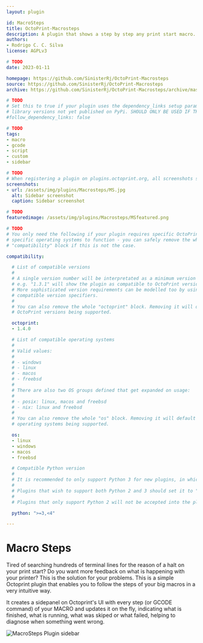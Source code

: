 ```yaml
---
layout: plugin

id: MacroSteps
title: OctoPrint-Macrosteps
description: A plugin that shows a step by step any print start macro.
authors:
- Rodrigo C. C. Silva
license: AGPLv3

# TODO
date: 2023-01-11

homepage: https://github.com/SinisterRj/OctoPrint-Macrosteps
source: https://github.com/SinisterRj/OctoPrint-Macrosteps
archive: https://github.com/SinisterRj/OctoPrint-Macrosteps/archive/master.zip

# TODO
# Set this to true if your plugin uses the dependency_links setup parameter to include
# library versions not yet published on PyPi. SHOULD ONLY BE USED IF THERE IS NO OTHER OPTION!
#follow_dependency_links: false

# TODO
tags:
- macro
- gcode
- script
- custom
- sidebar

# TODO
# When registering a plugin on plugins.octoprint.org, all screenshots should be uploaded not linked from external sites.
screenshots:
- url: /assets/img/plugins/Macrosteps/MS.jpg
  alt: Sidebar screenshot
  caption: Sidebar screenshot

# TODO
featuredimage: /assets/img/plugins/Macrosteps/MSfeatured.png

# TODO
# You only need the following if your plugin requires specific OctoPrint versions or
# specific operating systems to function - you can safely remove the whole
# "compatibility" block if this is not the case.

compatibility:

  # List of compatible versions
  #
  # A single version number will be interpretated as a minimum version requirement,
  # e.g. "1.3.1" will show the plugin as compatible to OctoPrint versions 1.3.1 and up.
  # More sophisticated version requirements can be modelled too by using PEP440
  # compatible version specifiers.
  #
  # You can also remove the whole "octoprint" block. Removing it will default to all
  # OctoPrint versions being supported.

  octoprint:
  - 1.4.0

  # List of compatible operating systems
  #
  # Valid values:
  #
  # - windows
  # - linux
  # - macos
  # - freebsd
  #
  # There are also two OS groups defined that get expanded on usage:
  #
  # - posix: linux, macos and freebsd
  # - nix: linux and freebsd
  #
  # You can also remove the whole "os" block. Removing it will default to all
  # operating systems being supported.

  os:
  - linux
  - windows
  - macos
  - freebsd

  # Compatible Python version
  #
  # It is recommended to only support Python 3 for new plugins, in which case this should be ">=3,<4"
  # 
  # Plugins that wish to support both Python 2 and 3 should set it to ">=2.7,<4".
  #
  # Plugins that only support Python 2 will not be accepted into the plugin repository.

  python: ">=3,<4"

---
```



# Macro Steps

Tired of searching hundreds of terminal lines for the reason of a halt on your print start? Do you want more feedback on what is happening with your printer? This is the solution for your problems. This is a simple Octoprint plugin that enables you to follow the steps of your big macros in a very intuitive way. 

It creates a sidepanel on Octoprint's UI with every step (or GCODE command) of your MACRO and updates it on the fly, indicating what is finished, what is running, what was skiped or what failed, helping to diagnose when something went wrong.

![MacroSteps Plugin sidebar](/assets/img/plugins/onedrive_files/Macrosteps/MS.jpg)

